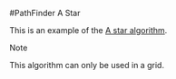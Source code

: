#PathFinder A Star

This is an example of the [A star algorithm](https://en.wikipedia.org/wiki/A*_search_algorithm)</a>.

> [!NOTE]
> This algorithm can only be used in a grid.

